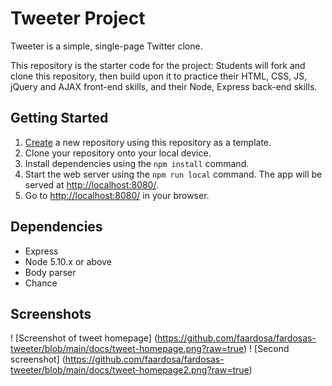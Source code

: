 # Tweeter Project

Tweeter is a simple, single-page Twitter clone.

This repository is the starter code for the project: Students will fork and clone this repository, then build upon it to practice their HTML, CSS, JS, jQuery and AJAX front-end skills, and their Node, Express back-end skills.

## Getting Started

1. [Create](https://docs.github.com/en/repositories/creating-and-managing-repositories/creating-a-repository-from-a-template) a new repository using this repository as a template.
2. Clone your repository onto your local device.
3. Install dependencies using the `npm install` command.
3. Start the web server using the `npm run local` command. The app will be served at <http://localhost:8080/>.
4. Go to <http://localhost:8080/> in your browser.

## Dependencies

- Express
- Node 5.10.x or above
- Body parser
- Chance
## Screenshots 

! [Screenshot of tweet homepage] (https://github.com/faardosa/fardosas-tweeter/blob/main/docs/tweet-homepage.png?raw=true)
! [Second screenshot] (https://github.com/faardosa/fardosas-tweeter/blob/main/docs/tweet-homepage2.png?raw=true)
